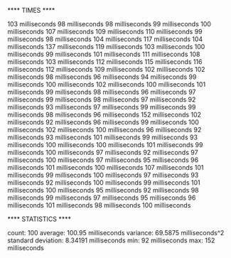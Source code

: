 **** TIMES ****

103 milliseconds
98 milliseconds
98 milliseconds
99 milliseconds
100 milliseconds
107 milliseconds
109 milliseconds
110 milliseconds
99 milliseconds
98 milliseconds
104 milliseconds
117 milliseconds
104 milliseconds
137 milliseconds
119 milliseconds
103 milliseconds
100 milliseconds
99 milliseconds
101 milliseconds
111 milliseconds
108 milliseconds
103 milliseconds
112 milliseconds
115 milliseconds
116 milliseconds
112 milliseconds
109 milliseconds
102 milliseconds
102 milliseconds
98 milliseconds
96 milliseconds
94 milliseconds
99 milliseconds
100 milliseconds
102 milliseconds
100 milliseconds
101 milliseconds
99 milliseconds
98 milliseconds
96 milliseconds
97 milliseconds
99 milliseconds
98 milliseconds
97 milliseconds
92 milliseconds
93 milliseconds
97 milliseconds
99 milliseconds
99 milliseconds
98 milliseconds
96 milliseconds
152 milliseconds
102 milliseconds
92 milliseconds
96 milliseconds
99 milliseconds
100 milliseconds
102 milliseconds
100 milliseconds
96 milliseconds
92 milliseconds
93 milliseconds
101 milliseconds
99 milliseconds
93 milliseconds
100 milliseconds
100 milliseconds
101 milliseconds
99 milliseconds
100 milliseconds
97 milliseconds
92 milliseconds
97 milliseconds
100 milliseconds
97 milliseconds
95 milliseconds
96 milliseconds
101 milliseconds
100 milliseconds
107 milliseconds
101 milliseconds
99 milliseconds
100 milliseconds
97 milliseconds
93 milliseconds
92 milliseconds
100 milliseconds
99 milliseconds
101 milliseconds
100 milliseconds
95 milliseconds
92 milliseconds
98 milliseconds
99 milliseconds
97 milliseconds
95 milliseconds
96 milliseconds
101 milliseconds
98 milliseconds
100 milliseconds

**** STATISTICS ****

count: 100
average: 100.95 milliseconds
variance: 69.5875 milliseconds^2
standard deviation: 8.34191 milliseconds
min: 92 milliseconds
max: 152 milliseconds
